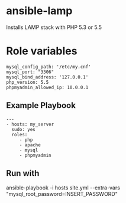 # ansible-lamp

Installs LAMP stack with PHP 5.3 or 5.5

# Role variables

    mysql_config_path: '/etc/my.cnf'
	mysql_port: "3306"
	mysql_bind_address: '127.0.0.1'
	php_version: 5.5
	phpmyadmin_allowed_ip: 10.0.0.1

Example Playbook
----------------

    ---
	- hosts: my_server
	  sudo: yes
	  roles:
		 - php
		 - apache
		 - mysql
		 - phpmyadmin
		 
Run with
----------------
ansible-playbook -i hosts site.yml --extra-vars "mysql_root_password=INSERT_PASSWORD"